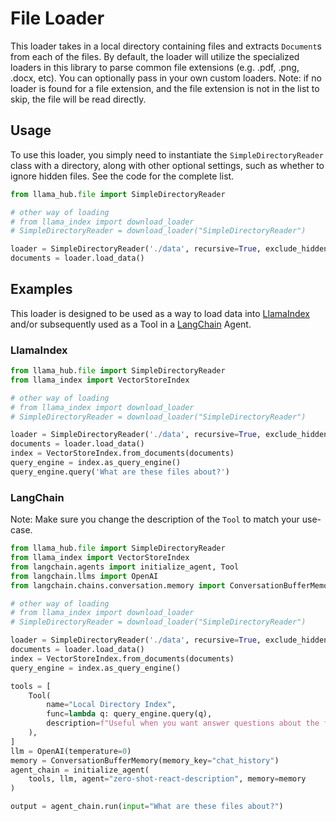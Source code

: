 # File Loader

This loader takes in a local directory containing files and extracts `Document`s from each of the files. By default, the loader will utilize the specialized loaders in this library to parse common file extensions (e.g. .pdf, .png, .docx, etc). You can optionally pass in your own custom loaders. Note: if no loader is found for a file extension, and the file extension is not in the list to skip, the file will be read directly.

## Usage

To use this loader, you simply need to instantiate the `SimpleDirectoryReader` class with a directory, along with other optional settings, such as whether to ignore hidden files. See the code for the complete list.

```python
from llama_hub.file import SimpleDirectoryReader

# other way of loading
# from llama_index import download_loader
# SimpleDirectoryReader = download_loader("SimpleDirectoryReader")

loader = SimpleDirectoryReader('./data', recursive=True, exclude_hidden=True)
documents = loader.load_data()
```

## Examples

This loader is designed to be used as a way to load data into [LlamaIndex](https://github.com/run-llama/llama_index/tree/main/llama_index) and/or subsequently used as a Tool in a [LangChain](https://github.com/hwchase17/langchain) Agent.

### LlamaIndex

```python
from llama_hub.file import SimpleDirectoryReader
from llama_index import VectorStoreIndex

# other way of loading
# from llama_index import download_loader
# SimpleDirectoryReader = download_loader("SimpleDirectoryReader")

loader = SimpleDirectoryReader('./data', recursive=True, exclude_hidden=True)
documents = loader.load_data()
index = VectorStoreIndex.from_documents(documents)
query_engine = index.as_query_engine()
query_engine.query('What are these files about?')
```

### LangChain

Note: Make sure you change the description of the `Tool` to match your use-case.

```python
from llama_hub.file import SimpleDirectoryReader
from llama_index import VectorStoreIndex
from langchain.agents import initialize_agent, Tool
from langchain.llms import OpenAI
from langchain.chains.conversation.memory import ConversationBufferMemory

# other way of loading
# from llama_index import download_loader
# SimpleDirectoryReader = download_loader("SimpleDirectoryReader")

loader = SimpleDirectoryReader('./data', recursive=True, exclude_hidden=True)
documents = loader.load_data()
index = VectorStoreIndex.from_documents(documents)
query_engine = index.as_query_engine()

tools = [
    Tool(
        name="Local Directory Index",
        func=lambda q: query_engine.query(q),
        description=f"Useful when you want answer questions about the files in your local directory.",
    ),
]
llm = OpenAI(temperature=0)
memory = ConversationBufferMemory(memory_key="chat_history")
agent_chain = initialize_agent(
    tools, llm, agent="zero-shot-react-description", memory=memory
)

output = agent_chain.run(input="What are these files about?")
```
